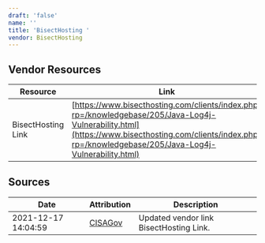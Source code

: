 ```yaml
---
draft: 'false'
name: ''
title: 'BisectHosting '
vendor: BisectHosting
---
```


## Vendor Resources
| Resource | Link |
| --- | --- |
| BisectHosting Link | [https://www.bisecthosting.com/clients/index.php?rp=/knowledgebase/205/Java-Log4j-Vulnerability.html](https://www.bisecthosting.com/clients/index.php?rp=/knowledgebase/205/Java-Log4j-Vulnerability.html) |



## Sources
| Date | Attribution | Description |
| --- | --- | --- |
| 2021-12-17 14:04:59 | [CISAGov](https://raw.githubusercontent.com/cisagov/log4j-affected-db/develop/README.md) | Updated vendor link BisectHosting Link.  |
